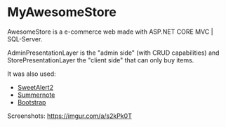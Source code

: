 # MyAwesomeStore

AwesomeStore is a e-commerce web made with ASP.NET CORE MVC | SQL-Server.

AdminPresentationLayer is the "admin side" (with CRUD capabilities) and StorePresentationLayer the "client side" that can only buy items.

It was also used:
- [SweetAlert2](https://sweetalert2.github.io/) 
- [Summernote](https://summernote.org/)
- [Bootstrap](https://getbootstrap.com/)

Screenshots: https://imgur.com/a/s2kPk0T
